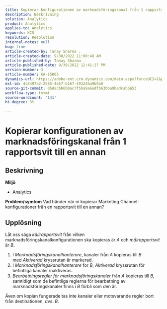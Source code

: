 ```yaml
---
title: Kopierar konfigurationen av marknadsföringskanal från 1 rapportsvit till en annan
description: Beskrivning
solution: Analytics
product: Analytics
applies-to: Analytics
keywords: KCS
resolution: Resolution
internal-notes: null
bug: true
article-created-by: Tanay Sharma .
article-created-date: 9/30/2022 11:00:48 AM
article-published-by: Tanay Sharma .
article-published-date: 9/30/2022 12:41:27 PM
version-number: 3
article-number: KA-15865
dynamics-url: https://adobe-ent.crm.dynamics.com/main.aspx?forceUCI=1&pagetype=entityrecord&etn=knowledgearticle&id=1c0d961e-af40-ed11-9db1-0022480868ff
exl-id: 4c8497a2-2585-4e57-b167-49324ba9b9a0
source-git-commit: 05dacbb6b8ac7f5ba9a6edfb63bba9bedcabb653
workflow-type: tm+mt
source-wordcount: '141'
ht-degree: 3%

---
```


# Kopierar konfigurationen av marknadsföringskanal från 1 rapportsvit till en annan

## Beskrivning

<b>Miljö</b>
- Analytics 



<b>Problem/symtom</b>
Vad händer när ni kopierar Marketing Channel-konfigurationer från en rapportsvit till en annan?


## Upplösning


Låt oss säga *källrapportsvit* från vilken marknadsföringskanalkonfigurationen ska kopieras är *A* och *målrapportsvit*&#x200B;är *B<b>*.</b>

1. I *Marknadsföringskanalhanterare*, kanaler från *A* kopieras till *B* med *Aktiverad* kryssrutan är markerad.
2. I *Marknadsföringskanalhanterare* for *B*, *Aktiverad* kryssrutan för befintliga kanaler inaktiveras.
3. *Bearbetningsregler för marknadsföringskanaler* från *A* kopieras till *B*, samtidigt som de befintliga reglerna för bearbetning av marknadsföringskanaler finns i *B* förbli som den är.


Även om kopian fungerade tas inte kanaler eller motsvarande regler bort från destinationen, dvs. *B*.
